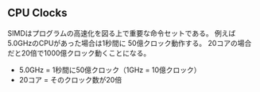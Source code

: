 ## CPU Clocks
SIMDはプログラムの高速化を図る上で重要な命令セットである。
例えば5.0GHzのCPUがあった場合は1秒間に
50億クロック動作する。
20コアの場合だと20倍で1000億クロック動くことになる。
 - 5.0GHz = 1秒間に50億クロック（1GHz = 10億クロック）
 - 20コア = そのクロック数が20倍